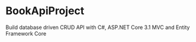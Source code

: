 # BookApiProject
Build database driven CRUD API with C#, ASP.NET Core 3.1 MVC and Entity Framework Core

